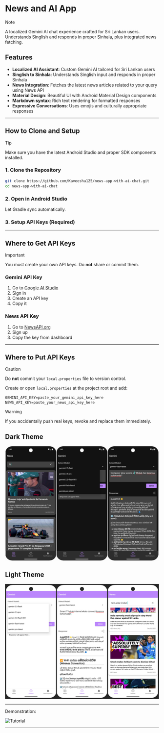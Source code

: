 # News and AI App

> [!NOTE]
> A localized Gemini AI chat experience crafted for Sri Lankan users. Understands Singlish and responds in proper Sinhala, plus integrated news fetching.

##  Features

-  **Localized AI Assistant**: Custom Gemini AI tailored for Sri Lankan users  
-  **Singlish to Sinhala**: Understands Singlish input and responds in proper Sinhala  
-  **News Integration**: Fetches the latest news articles related to your query using News API  
-  **Material Design**: Beautiful UI with Android Material Design components  
-  **Markdown syntax**: Rich text rendering for formatted responses  
-  **Expressive Conversations**: Uses emojis and culturally appropriate responses  

---

##  How to Clone and Setup

> [!TIP]
> Make sure you have the latest Android Studio and proper SDK components installed.

### 1. Clone the Repository
```bash
git clone https://github.com/Kaveesha125/news-app-with-ai-chat.git
cd news-app-with-ai-chat
```

### 2. Open in Android Studio
Let Gradle sync automatically.

### 3. Setup API Keys (Required)

---

##  Where to Get API Keys

> [!IMPORTANT]
> You must create your own API keys. Do **not** share or commit them.

### Gemini API Key
1. Go to [Google AI Studio](https://makersuite.google.com/app/apikey)  
2. Sign in  
3. Create an API key  
4. Copy it  

### News API Key
1. Go to [NewsAPI.org](https://newsapi.org/)
2. Sign up  
3. Copy the key from dashboard  

---

##  Where to Put API Keys

> [!CAUTION]
> Do **not** commit your `local.properties` file to version control.

Create or open `local.properties` at the project root and add:
```properties
GEMINI_API_KEY=paste_your_gemini_api_key_here
NEWS_API_KEY=paste_your_news_api_key_here
```

> [!WARNING]
> If you accidentally push real keys, revoke and replace them immediately.

## Dark Theme
![Dark](dark.jpg)

## Light Theme
![Light](light.jpg)


---

Demonstration:

![Tutorial](v1.0.0_2x_demo.webp)

---
